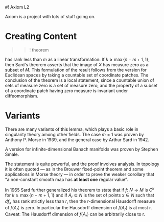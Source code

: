 #! Axiom L2

Axiom is a project with lots of stuff going on.

# Creating Content

>>! theorem

has rank less than $m$ as a linear transformation. If $k \geq \max \{n-m+1,1\}$, then Sard's theorem asserts that the image of $X$ has measure zero as a subset of $M$. This formulation of the result follows from the version for Euclidean spaces by taking a countable set of coordinate patches. The conclusion of the theorem is a local statement, since a countable union of sets of measure zero is a set of measure zero, and the property of a subset of a coordinate patch having zero measure is invariant under diffeomorphism.

# Variants

There are many variants of this lemma, which plays a basic role in singularity theory among other fields. The case $m=1$ was proven by Anthony P. Morse in 1939, and the general case by Arthur Sard in 1942.

A version for infinite-dimensional Banach manifolds was proven by Stephen Smale.

The statement is quite powerful, and the proof involves analysis. In topology it is often quoted — as in the Brouwer fixed-point theorem and some applications in Morse theory — in order to prove the weaker corollary that “a non-constant smooth map has **at least one** regular value”.

In 1965 Sard further generalized his theorem to state that if $f \colon \ N \rightarrow M$ is $C^{k}$ for $k \geq \max \{n-m+1,1\}$ and if $A_{r} \subseteq N$ is the set of points $x \in N$ such that $df_{x}$ has rank strictly less than $r$, then the r-dimensional Hausdorff measure of $f(A_{r})$ is zero. In particular the Hausdorff dimension of $f(A_{r})$ is at most r. Caveat: The Hausdorff dimension of $f(A_{r})$ can be arbitrarily close to r.
